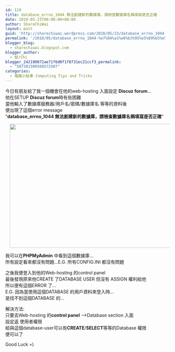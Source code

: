 ```yaml
---
id: 119
title: database_errno_1044 無法創建新的數據庫，請檢查數據庫名稱填寫是否正確
date: 2010-05-23T00:00:00+08:00
author: ShareChiWai
layout: post
guid: 'http://sharechiwai.wordpress.com/2010/05/23/database_errno_1044-%e7%84%a1%e6%b3%95%e5%89%b5%e5%bb%ba%e6%96%b0%e7%9a%84%e6%95%b8%e6%93%9a%e5%ba%ab%ef%bc%8c%e8%ab%8b%e6%aa%a2%e6%9f%a5%e6%95%b8%e6%93%9a%e5%ba%ab%e5%90%8d%e7%a8%b1%e5%a1%ab%e5%af%ab'
permalink: '/2010/05/database_errno_1044-%e7%84%a1%e6%b3%95%e5%89%b5%e5%bb%ba%e6%96%b0%e7%9a%84%e6%95%b8%e6%93%9a%e5%ba%ab%ef%bc%8c%e8%ab%8b%e6%aa%a2%e6%9f%a5%e6%95%b8%e6%93%9a%e5%ba%ab%e5%90%8d%e7%a8%b1%e5%a1%ab%e5%af%ab/'
blogger_blog:
  - sharechiwai.blogspot.com
blogger_author:
  - 智/Chi
blogger_242190872ae71f6d0f1f8731ec21ccf3_permalink:
  - "587381509560572507"
categories:
  - 電腦小貼事 Computing Tips and Tricks
---
```

今日有朋友給了我一個機會在他的web-hosting 入面設定 **Discuz forum**&#8230;  
他在SETUP **Discuz forum**時有些困難  
當他輸入了數據庫服務器/用戶名/密碼/數據庫名 等等的資料後  
便出現了這個error message  
&#8220;**database\_errno\_1044 無法創建新的數據庫，請檢查數據庫名稱填寫是否正確**&#8220;

<div class="separator" style="clear:both;text-align:center;">
  <a href="https://i2.wp.com/oldblog.sharechiwai.com/wp-content/uploads/2010/08/discuz.jpg" style="margin-left:1em;margin-right:1em;"><img border="0" height="391" src="https://i2.wp.com/oldblog.sharechiwai.com/wp-content/uploads/2010/08/discuz.jpg?resize=625%2C391" width="625" data-recalc-dims="1" /></a>
</div>

我可以在**PHPMyAdmin** 中看到這個數據庫&#8230;  
所有設定看來都沒有問題&#8230;E.G. 所有CONFIG.INI 都沒有問題

之後我便登入到他的Web-hosting 的control panel  
最後發現原來他CREATE 了DATABASE USER 但沒有 ASSIGN 權利給他  
所以便有這個ERROR 了&#8230;  
E.G. 因為當使用這個DATABASE 的用戶資料來登入時&#8230;  
是找不到這個DATABASE 的&#8230;

解決方法:  
只要去Web-hosting 的**control panel** &#8212;>Database section 入面  
設定返 使用者權限  
給與這個database-user可以有**CREATE**/**SELECT**等等的Database 權限  
便可以了

Good Luck =)